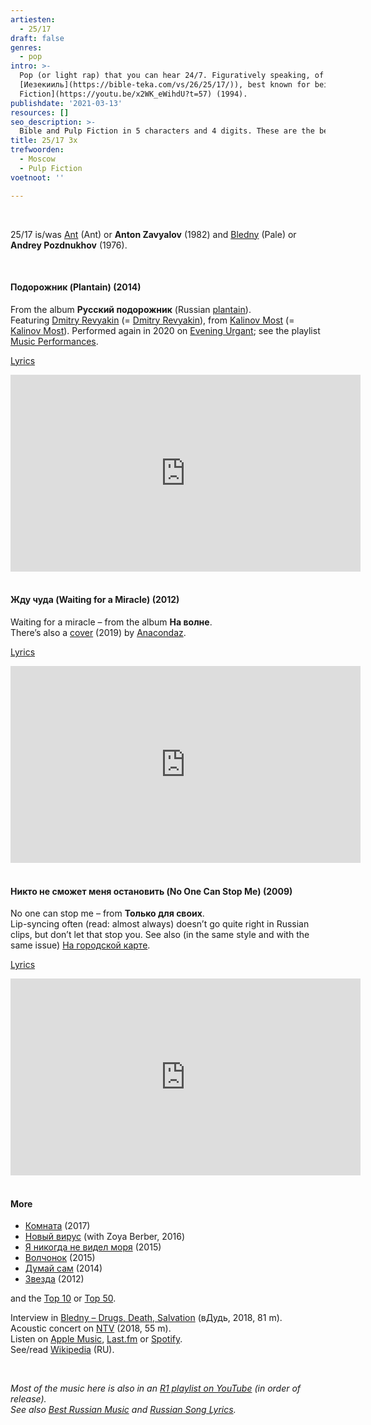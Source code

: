 ```yaml
---
artiesten:
  - 25/17
draft: false
genres:
  - pop
intro: >-
  Pop (or light rap) that you can hear 24/7. Figuratively speaking, of course. Formerly (until 2009) known as **Иезекииль 25:17** – named after the Bible verse in [Ezekiel](https://bijbel.eo.nl/bijbel/ezechiel/25) (= 
  [Иезекииль](https://bible-teka.com/vs/26/25/17/)), best known for being recited by [Samuel L. Jackson in Pulp
  Fiction](https://youtu.be/x2WK_eWihdU?t=57) (1994).
publishdate: '2021-03-13'
resources: []
seo_description: >-
  Bible and Pulp Fiction in 5 characters and 4 digits. These are the best 3 songs by 25/17 (Moscow):
title: 25/17 3x
trefwoorden:
  - Moscow
  - Pulp Fiction
voetnoot: ''

---
```


<br/>

25/17 is/was [Ant](https://ru.wikipedia.org/wiki/%D0%90%D0%BD%D1%82_(%D0%BC%D1%83%D0%B7%D1%8B%D0%BA%D0%B0%D0%BD%D1%82)) (Ant) or **Anton Zavyalov** (1982) and [Bledny](https://ru.wikipedia.org/wiki/%D0%91%D0%BB%D0%B5%D0%B4%D0%BD%D1%8B%D0%B9_(%D0%BC%D1%83%D0%B7%D1%8B%D0%BA%D0%B0%D0%BD%D1%82)) (Pale) or **Andrey Pozdnukhov** (1976).

<br/>

#### Подорожник (Plantain) (2014)

From the album **Русский подорожник** (Russian [plantain](https://www.google.com/search?q=%D0%BF%D0%BE%D0%B4%D0%BE%D1%80%D0%BE%D0%B6%D0%BD%D0%B8%D0%BA&source=lnms&tbm=isch&biw=1421&bih=717)). <br/>
Featuring [Dmitry Revyakin](https://ru.wikipedia.org/wiki/%D0%A0%D0%B5%D0%B2%D1%8F%D0%BA%D0%B8%D0%BD,_%D0%94%D0%BC%D0%B8%D1%82%D1%80%D0%B8%D0%B9_%D0%90%D0%BB%D0%B5%D0%BA%D1%81%D0%B0%D0%BD%D0%B4%D1%80%D0%BE%D0%B2%D0%B8%D1%87) (= [Dmitry Revyakin](https://dut.culturell.com/revyakin-dmitrij-aleksandrovich-biografiya-karera-lichnaya-zhizn-read-870039)), from [Kalinov Most](https://ru.wikipedia.org/wiki/%D0%9A%D0%B0%D0%BB%D0%B8%D0%BD%D0%BE%D0%B2_%D0%BC%D0%BE%D1%81%D1%82_(%D0%B3%D1%80%D1%83%D0%BF%D0%BF%D0%B0)) (= [Kalinov Most](https://en.wikipedia.org/wiki/Kalinov_Most)). Performed again in 2020 on [Evening Urgant](https://youtu.be/UKq-Uz2ZTPw); see the playlist [Music Performances](https://www.youtube.com/watch?v=we89AKupV9w&list=PLm3gZzAZXT4v1Rd893pQijsHWBrVt43Lr).

[Lyrics](https://unotices.com/page-text.php?id=111430)

<iframe width="560" height="315" src="https://www.youtube.com/embed/17vWBJYQfck" frameborder="0" allow="accelerometer; autoplay; clipboard-write; encrypted-media; gyroscope; picture-in-picture" allowfullscreen></iframe>

<br/>

<br/>

#### Жду чуда (Waiting for a Miracle) (2012)

Waiting for a miracle – from the album **На волне**. <br/>
There’s also a [cover](https://youtu.be/by_rQtqLHPg) (2019) by [Anacondaz](https://rusland1.nl/en/muziek/20201215-anacondaz-4x/).

[Lyrics](https://www.azlyrics.com/lyrics/2517/2.html)

<iframe width="560" height="315" src="https://www.youtube.com/embed/LP2PsZ71pig" frameborder="0" allow="accelerometer; autoplay; clipboard-write; encrypted-media; gyroscope; picture-in-picture" allowfullscreen></iframe>

<br/>

<br/>

#### Никто не сможет меня остановить (No One Can Stop Me) (2009)

No one can stop me – from **Только для своих**. <br/>
Lip-syncing often (read: almost always) doesn’t go quite right in Russian clips, but don’t let that stop you. See also (in the same style and with the same issue) [На городской карте](https://youtu.be/aT0Yxa40oDw).

[Lyrics](https://teksty-pesenok.ru/2517/tekst-pesni-nikto-ne-smozhet-menya-ostano/8523/)

<iframe width="560" height="315" src="https://www.youtube.com/embed/n4Ut1hQ1wgk" frameborder="0" allow="accelerometer; autoplay; clipboard-write; encrypted-media; gyroscope; picture-in-picture" allowfullscreen></iframe>

<br/>

<br/>

#### More

- [Комната](https://youtu.be/C9CZ0uaJAPU) (2017)
- [Новый вирус](https://youtu.be/RxffB-7o5-g) (with Zoya Berber, 2016)
- [Я никогда не видел моря](https://youtu.be/d_mW9lXQQuQ) (2015)
- [Волчонок](https://youtu.be/Gu2qapPIZJo) (2015) 
- [Думай сам](https://youtu.be/pfHpjNZAn9Q) (2014)
- [Звезда](https://youtu.be/SM-FgnAO_mA) (2012)

  

and the [Top 10](https://youtu.be/7IHmi7Ruhpc) or [Top 50](https://youtu.be/WT2sfLe5PmI).







Interview in [Bledny – Drugs, Death, Salvation](https://youtu.be/854JGIkfM2c) (вДудь, 2018, 81 m). <br/>Acoustic concert on [NTV](https://youtu.be/jA1XWyghaVo) (2018, 55 m). <br/>Listen on [Apple Music](https://music.apple.com/us/artist/25-17/607413604), [Last.fm](https://www.last.fm/music/25%2F17) or [Spotify](https://open.spotify.com/artist/7BEMpta6uxRRKiei6jmTqd?si=5SLiV-AERAu6AXaiCzZs4w). <br/>See/read [Wikipedia](https://ru.wikipedia.org/wiki/25/17) (RU).



<br/>



*Most of the music here is also in an [R1 playlist on YouTube](https://www.youtube.com/playlist?list=PLeE-zqOrSLhxfIpK2vuUJNCKSzyVBi0yM) (in order of release).* <br/>
*See also [Best Russian Music](https://www.youtube.com/playlist?list=PLeE-zqOrSLhxTFYDvlwUu4hYby9DojwoD) and [Russian Song Lyrics](https://www.youtube.com/playlist?list=PLeE-zqOrSLhzkRCATzT8__oNifBChVHGK).*
